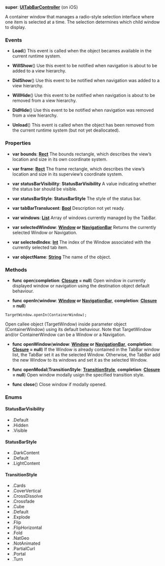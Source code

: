 **super**: **[UITabBarController](UITabBarController.md)** (on iOS)

A container window that manages a radio-style selection interface where one item is selected at a time. The selection determines which child window to display.

### Events

* **Load**()
This event is called when the object becames available in the current runtime system.

* **WillShow**()
Use this event to be notified when navigation is about to be added to a view hierarchy.

* **DidShow**()
Use this event to be notified when navigation was added to a view hierarchy.

* **WillHide**()
Use this event to be notified when navigation is about to be removed from a view hierarchy.

* **DidHide**()
Use this event to be notified when navigation was removed from a view hierarchy.

* **Unload**()
This event is called when the object has been removed from the current runtime system (but not yet deallocated).



### Properties

* **var** **bounds**: **[Rect](Rect.md)**
The bounds rectangle, which describes the view’s location and size in its own coordinate system.

* **var** **frame**: **[Rect](Rect.md)**
The frame rectangle, which describes the view’s location and size in its superview’s coordinate system.

* **var** **statusBarVisibility**: **StatusBarVisibility**
A value indicating whether the status bar should be visible.

* **var** **statusBarStyle**: **StatusBarStyle**
The style of the status bar.

* **var** **tabBarTranslucent**: **[Bool](../gravity/bool.md)**
Description not yet ready.

* **var** **windows**: **[List](../gravity/list.md)**
Array of windows currently managed by the TabBar.

* **var** **selectedWindow**: **[Window](Window.md) or [NavigationBar](NavigationBar.md)**
Returns the currently selected Window or Navigation.

* **var** **selectedIndex**: **[Int](../gravity/int.md)**
The index of the Window associated with the currently selected tab item.

* **var** **objectName**: **[String](../gravity/string.md)**
The name of the object.



### Methods

* **func** **open**(**completion**: **[Closure](../gravity/closure.md) = null**)
Open window in currently displayed window or navigation using the destination object default behaviour.

* **func** **openIn**(**window**: **[Window](Window.md) or [NavigationBar](NavigationBar.md)**, **completion**: **[Closure](../gravity/closure.md) = null**)
<pre><code class="swift">TargetWindow.openIn(ContainerWindow);</code></pre>
Open callee object (TargetWindow) inside parameter object (ContainerWindow) using its default behaviour. Note that TargetWindow and/or ContainerWindow can be a Window or a Navigation.

* **func** **openWindow**(**window**: **[Window](Window.md) or [NavigationBar](NavigationBar.md)**, **completion**: **[Closure](../gravity/closure.md) = null**)
If the Window is already contained in the TabBar window list, the TabBar set it as the selected Window. Otherwise, the TabBar add the new Window to its windows and set it as the selected Window.

* **func** **openModal**(**TransitionStyle**: **<a href="#_enum_TransitionStyle">TransitionStyle</a>**, **completion**: **[Closure](../gravity/closure.md) = null**)
Open window modally usign the specified transition style.

* **func** **close**()
Close window if modally opened.





### Enums

<div id="_enum_StatusBarVisibility"></div>

#### StatusBarVisibility
 * .Default
 * .Hidden
 * .Visible

<div id="_enum_StatusBarStyle"></div>

#### StatusBarStyle
 * .DarkContent
 * .Default
 * .LightContent

<div id="_enum_TransitionStyle"></div>

#### TransitionStyle
 * .Cards
 * .CoverVertical
 * .CrossDissolve
 * .Crossfade
 * .Cube
 * .Default
 * .Explode
 * .Flip
 * .FlipHorizontal
 * .Fold
 * .NatGeo
 * .NotAnimated
 * .PartialCurl
 * .Portal
 * .Turn



